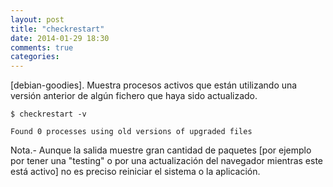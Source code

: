 ```yaml
---
layout: post
title: "checkrestart"
date: 2014-01-29 18:30
comments: true
categories: 
---
```

[debian-goodies]. Muestra procesos activos que están utilizando una versión anterior de algún fichero que haya sido actualizado.

	$ checkrestart -v

	Found 0 processes using old versions of upgraded files

Nota.- Aunque la salida muestre gran cantidad de paquetes [por ejemplo por tener una "testing" o por una actualización del navegador mientras este está activo] no es preciso reiniciar el sistema o la aplicación.

